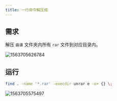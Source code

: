 ```yaml
---
title: 一行命令解压缩
---
```


## 需求

解压 `曲谱` 文件夹内所有 `rar` 文件到对应目录内。

![1563705626784](https://img.yusanshi.com/upload/20191117183809786402.png)

## 运行

```bash
find . -name '*.rar' -execdir unrar e -o+ {} \;
```

![1563705575497](https://img.yusanshi.com/upload/20191117183809828115.png)
